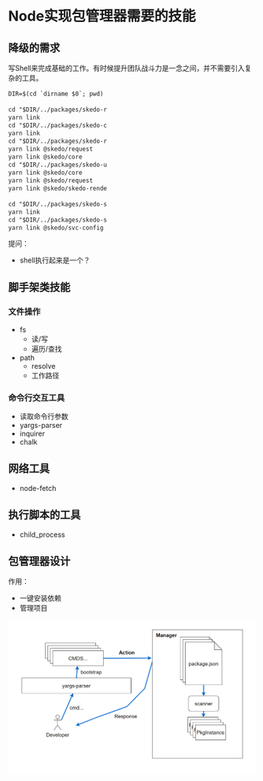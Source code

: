 # Node实现包管理器需要的技能



## 降级的需求



写Shell来完成基础的工作。有时候提升团队战斗力是一念之间，并不需要引入复杂的工具。

```tsx
DIR=$(cd `dirname $0`; pwd) 
                            
cd "$DIR/../packages/skedo-r
yarn link                   
cd "$DIR/../packages/skedo-c
yarn link                   
cd "$DIR/../packages/skedo-r
yarn link @skedo/request    
yarn link @skedo/core       
cd "$DIR/../packages/skedo-u
yarn link @skedo/core       
yarn link @skedo/request    
yarn link @skedo/skedo-rende
                            
cd "$DIR/../packages/skedo-s
yarn link                   
cd "$DIR/../packages/skedo-s
yarn link @skedo/svc-config 
```



提问：

- shell执行起来是一个？



## 脚手架类技能

### 文件操作



- fs
  - 读/写
  - 遍历/查找
- path
  - resolve
  - 工作路径

###  命令行交互工具

- 读取命令行参数
- yargs-parser
- inquirer
- chalk



## 网络工具

- node-fetch

## 执行脚本的工具

- child_process

  



## 包管理器设计



作用：

- 一键安装依赖
- 管理项目



![image-20210803192832571](assets/image-20210803192832571.png)



